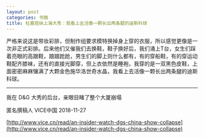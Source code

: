 ```yaml
---
layout: post
categories: 书摘
title: 杜嘉班纳上海大秀：我看上去活像一颗长出两条腿的迪斯科球
---
```


严格来说这是带妆彩排，但制作组要求模特换掉身上穿的衣服，所以感觉更像是一次非正式彩排。后来他们又催我们去换鞋，鞋子换好后，我们涌上T台，女生们踩着亮眼的高跟鞋，踉踉跄跄，男生们的脚上则什么都有，有的穿船鞋，有的穿运动鞋配齐膝袜，还有的直接光脚穿，但上衣依然是睡袍，我穿的是一双黑色皮鞋，上面密密麻麻镶满了大颗金色施华洛世奇水晶，我看上去活像一颗长出两条腿的迪斯科球。

---

我在 D&G 大秀的后台，亲眼目睹了整个大厦崩塌

匿名撰稿人 VICE中国 2018-11-27

[http://www.vice.cn/read/an-insider-watch-dgs-china-show-collapse](http://www.vice.cn/read/an-insider-watch-dgs-china-show-collapse)
